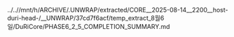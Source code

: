 ../..//mnt/h/ARCHIVE/.UNWRAP/extracted/CORE__2025-08-14__2200__host-duri-head-/__UNWRAP/37cd7f6acf/temp_extract_8월6일/DuRiCore/PHASE6_2_5_COMPLETION_SUMMARY.md